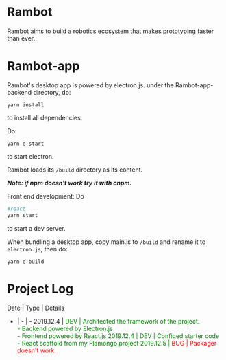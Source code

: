 # Rambot
Rambot aims to build a robotics ecosystem that makes prototyping faster than ever.

# Rambot-app
Rambot's desktop app is powered by electron.js.
under the Rambot-app-backend directory, do:
```
yarn install
```
to install all dependencies. 

Do: 
```
yarn e-start
```
to start electron.

Rambot loads its ```/build``` directory as its content.

***Note: if npm doesn't work try it with cnpm.***


Front end development: Do
```bash
#react
yarn start
```
to start a dev server.

When bundling a desktop app, copy main.js to ```/build``` and rename it to ```electron.js```, then do:
```
yarn e-build
```

# Project Log
 Date | Type | Details 
- | - | -
2019.12.4 | <font color='green'>DEV | Architected the framework of the project. <br> - Backend powered by Electron.js <br> - Frontend powered by React.js
2019.12.4 | <font color='green'>DEV | Configed starter code <br> - React scaffold from my Flamongo project
2019.12.5 | <font color='red'>BUG | Packager doesn't work.
